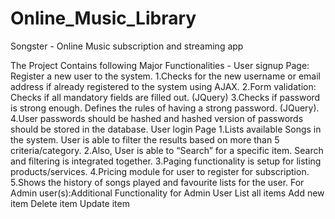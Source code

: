 # Online_Music_Library
Songster - Online Music subscription and streaming app

The Project Contains following Major Functionalities -
User signup Page: Register a new user to the system. 
  1.Checks for the new username or email address if already registered to the system using AJAX. 
  2.Form validation: Checks if all mandatory fields are filled out. (JQuery)
  3.Checks if password is strong enough. Defines the rules of having a strong password. (JQuery). 
  4.User passwords should be hashed and hashed version of passwords should be stored in the database.
User login Page
  1.Lists available Songs in the system. User is able to filter the results based on more than 5 criteria/category. 
  2.Also, User is able to “Search” for a specific item.  Search and filtering is integrated together.
  3.Paging functionality is setup for listing products/services.
  4.Pricing module for user to register for subscription.
  5.Shows the history of songs played and favourite lists for the user.
For Admin user(s):Additional Functionality for Admin User
  List all items
  Add new item
  Delete item
  Update item
